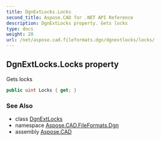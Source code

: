 ```yaml
---
title: DgnExtLocks.Locks
second_title: Aspose.CAD for .NET API Reference
description: DgnExtLocks property. Gets locks
type: docs
weight: 20
url: /net/aspose.cad.fileformats.dgn/dgnextlocks/locks/
---
```

## DgnExtLocks.Locks property

Gets locks

```csharp
public uint Locks { get; }
```

### See Also

* class [DgnExtLocks](../)
* namespace [Aspose.CAD.FileFormats.Dgn](../../dgnextlocks/)
* assembly [Aspose.CAD](../../../)


